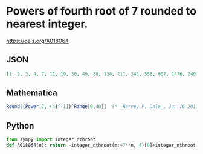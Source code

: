 # Powers of fourth root of 7 rounded to nearest integer\.
https://oeis.org/A018064
## JSON
```JSON
[1, 2, 3, 4, 7, 11, 19, 30, 49, 80, 130, 211, 343, 558, 907, 1476, 2401, 3905, 6352, 10333, 16807, 27338, 44467, 72329, 117649, 191365, 311270, 506304, 823543, 1339556, 2178890, 3544131, 5764801, 9376890]
```
## Mathematica
```Mathematica
Round[(Power[7, (4)^-1])^Range[0,40]]  (* _Harvey P. Dale_, Jan 16 2011 *)
```
## Python
```Python
from sympy import integer_nthroot
def A018064(n): return -integer_nthroot(m:=7**n, 4)[0]+integer_nthroot(m<<4, 4)[0] # _Chai Wah Wu_, Jun 20 2024
```
